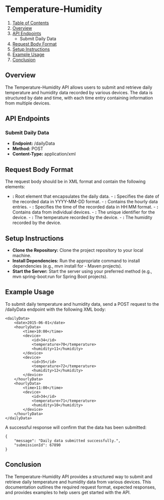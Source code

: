 # Temperature-Humidity

1. [Table of Contents](#Table-of-Contents)
2. [Overview](#Overview)
3. [API Endpoints](#API-endpoints)
      - Submit Daily Data
4. [Request Body Format](#Request-Body-Format)
5. [Setup Instructions](#Setup-Instructions)
6. [Example Usage](#Example-Usage)
7. [Conclusion](#Conclusion)

## Overview

The Temperature-Humidity API allows users to submit and retrieve daily temperature and humidity data recorded by various devices. The data is structured by date and time, with each time entry containing information from multiple devices.

## API Endpoints

### Submit Daily Data
- **Endpoint:** /dailyData
- **Method:** POST
- **Content-Type:** application/xml

## Request Body Format

The request body should be in XML format and contain the following elements:
- **<dailyData>:** Root element that encapsulates the daily data.
      - **<date>:** Specifies the date of the recorded data in YYYY-MM-DD format.
      - **<hourlyData>:** Contains the hourly data entries.
            - **<time>:** Specifies the time of the recorded data in HH:MM format.
            - **<device>:** Contains data from individual devices.
                - **<id>:** The unique identifier for the device.
                - **<temperature>:** The temperature recorded by the device.
                - **<humidity>:** The humidity recorded by the device.
  
## Setup Instructions

- **Clone the Repository:** Clone the project repository to your local machine.
- **Install Dependencies:** Run the appropriate command to install dependencies (e.g., mvn install for - Maven projects).
- **Start the Server:** Start the server using your preferred method (e.g., mvn spring-boot:run for Spring Boot projects).

## Example Usage

To submit daily temperature and humidity data, send a POST request to the /dailyData endpoint with the following XML body:
```
<dailyData>
    <date>2015-06-01</date>
    <hourlyData>
        <time>10:00</time>
        <device>
            <id>34</id>
            <temperature>70</temperature>
            <humidity>11</humidity>
        </device>
        <device>
            <id>35</id>
            <temperature>72</temperature>
            <humidity>12</humidity>
        </device>
    </hourlyData>
    <hourlyData>
        <time>11:00</time>
        <device>
            <id>34</id>
            <temperature>71</temperature>
            <humidity>10</humidity>
        </device>
    </hourlyData>
</dailyData>
```
A successful response will confirm that the data has been submitted:
```
{
    "message": "Daily data submitted successfully.",
    "submissionId": 67890
}
```

## Conclusion

The Temperature-Humidity API provides a structured way to submit and retrieve daily temperature and humidity data from various devices. This documentation outlines the required request format, expected responses, and provides examples to help users get started with the API.
